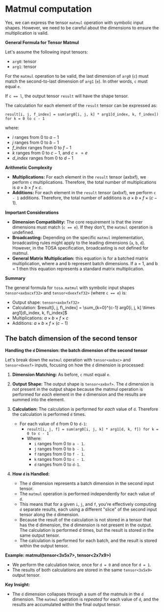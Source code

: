 # Matmul computation

Yes, we can express the tensor `matmul` operation with symbolic input shapes. However, we need to be careful about the dimensions to ensure the multiplication is valid.

**General Formula for Tensor Matmul**

Let's assume the following input tensors:

* `arg0`: tensor<axbxcxf32>
* `arg1`: tensor<dxexfxf32>

For the `matmul` operation to be valid, the last dimension of `arg0` (`c`) must match the second-to-last dimension of `arg1` (`e`). In other words, `c` must equal `e`.

If `c == l`, the output tensor `result` will have the shape tensor<axbxf>.

The calculation for each element of the `result` tensor can be expressed as:

```
result[i, j, f_index] = sum(arg0[i, j, k] * arg1[d_index, k, f_index]) for k = 0 to c - 1
```

where:

* $i$ ranges from $0$ to $a - 1$
* $j$ ranges from $0$ to $b - 1$
* $f\_index$ ranges from $0$ to $f - 1$
* $k$ ranges from $0$ to $c-1$, and $c == e$
* $d\_index$ ranges from $0$ to $d-1$

**Arithmetic Complexity**

* **Multiplications:** For each element in the `result` tensor (axbxf), we perform `c` multiplications. Therefore, the total number of multiplications is $a \times b \times f \times c$.
* **Additions:** For each element in the `result` tensor (axbxf), we perform `c - 1` additions. Therefore, the total number of additions is $a \times b \times f \times (c - 1)$.

**Important Considerations**

* **Dimension Compatibility:** The core requirement is that the inner dimensions must match (`c == e`). If they don't, the `matmul` operation is undefined.
* **Broadcasting:** Depending on the specific `matmul` implementation, broadcasting rules might apply to the leading dimensions (`a`, `b`, `d`). However, in the TOSA specification, broadcasting is not defined for matmul.
* **General Matrix Multiplication:** this equation is for a batched matrix multiplication, where a and b represent batch dimensions. If a = 1, and b = 1 then this equation represents a standard matrix multiplication.

**Summary**

The general formula for `tosa.matmul` with symbolic input shapes `tensor<axbxcxf32>` and `tensor<dxexfxf32>` (where `c == e`) is:

* Output shape: `tensor<axbxfxf32>`
* Calculation: $result[i, j, f\_index] = \sum_{k=0}^{c-1} arg0[i, j, k] \times arg1[d\_index, k, f\_index]$
* Multiplications: $a \times b \times f \times c$
* Additions: $a \times b \times f \times (c - 1)$

## The batch dimension of the second tensor

**Handling the `d` Dimension: the batch dimension of the second tensor**

Let's break down the `matmul` operation with `tensor<axbxc>` and `tensor<dxexf>` inputs, focusing on how the `d` dimension is processed:

1.  **Dimension Matching:** As before, `c` must equal `e`.

2.  **Output Shape:** The output shape is `tensor<axbxf>`. The `d` dimension is *not* present in the output shape because the matmul operation is performed for *each* element in the `d` dimension and the results are summed into the element.

3.  **Calculation:** The calculation is performed for *each* value of `d`. Therefore the calculation is performed `d` times.

    * For each value of `d` from 0 to `d-1`:
        * `result[i, j, f] = sum(arg0[i, j, k] * arg1[d, k, f]) for k = 0 to c - 1`
        * Where:
            * `i` ranges from 0 to `a - 1`.
            * `j` ranges from 0 to `b - 1`.
            * `f` ranges from 0 to `f - 1`.
            * `k` ranges from 0 to `c - 1`.
            * `d` ranges from 0 to `d-1`.

4.  **How `d` is Handled:**
    * The `d` dimension represents a batch dimension in the second input tensor.
    * The `matmul` operation is performed independently for each value of `d`.
    * This means that for a given `i`, `j`, and `f`, you're effectively computing `d` separate results, each using a different "slice" of the second input tensor along the `d` dimension.
    * Because the result of the calculation is not stored in a tensor that has the d dimension, the d dimension is not present in the output. The calculation is performed d times, but the result is stored in the same output tensor.
    * The calculation is performed for each batch, and the result is stored within the output tensor.

**Example: matmul(tensor<3x5x7>, tensor<2x7x9>)**

* We perform the calculation twice, once for `d = 0` and once for `d = 1`.
* The results of both calculations are stored in the same `tensor<3x5x9>` output tensor.

**Key Insight:**

* The `d` dimension collapses through a sum of the matmuls in the `d` dimension. The `matmul` operation is *repeated* for each value of `d`, and the results are accumulated within the final output tensor.

